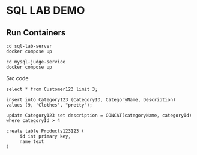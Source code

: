 # SQL LAB DEMO

## Run Containers

```
cd sql-lab-server
docker compose up 
```

```
cd mysql-judge-service
docker compose up 
```

Src code

```
select * from Customer123 limit 3;
```

```
insert into Category123 (CategoryID, CategoryName, Description)
values (9, 'Clothes', "pretty");
```

```
update Category123 set description = CONCAT(categoryName, categoryId) where categoryId > 4
```

```
create table Products123123 (
     id int primary key,
     name text
)
```